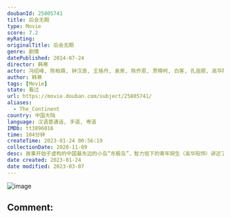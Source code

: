 ```yaml
---
doubanId: 25805741
title: 后会无期
type: Movie
score: 7.2
myRating: 
originalTitle: 后会无期
genre: 剧情
datePublished: 2014-07-24
director: 韩寒
actor: 冯绍峰, 陈柏霖, 钟汉良, 王珞丹, 袁泉, 陈乔恩, 贾樟柯, 白客, 孔连顺, 高华阳, 韩寒, 左镜伯, 韩寒, 小马达, 张杰
author: 韩寒
tags: [Movie]
state: 看过
url: https://movie.douban.com/subject/25805741/
aliases:
  - The_Continent
country: 中国大陆
language: 汉语普通话, 手语, 粤语
IMDb: tt3896016
time: 104分钟
createTime: 2023-01-24 00:56:19
collectionDate: 2020-11-09
desc: 故事开始于虚构的中国最东边的小岛“东极岛”，智力低下的青年胡生（高华阳饰）讲述了关于他的两个哥们儿——马浩汉（冯绍峰饰）和江河（陈柏霖饰）的故事。浩汉在外闯荡多年后回到故乡，却发现全岛面临着拆迁...
date created: 2023-01-24
date modified: 2023-03-07
---
```


![image](p2195469915.jpg)

Comment:
---
